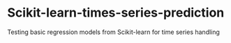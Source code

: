 # Scikit-learn-times-series-prediction
Testing basic regression models from Scikit-learn for time series handling

